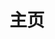 ---
home: true
layout: BlogHome
icon: home
title: 主页
heroImage: /assets/icon/heroImage.png
bgImage: /assets/images/bgImage.png
heroText: Stroke's blog
heroFullScreen: false
tagline: Infinity
projects:
  - icon: project
    name: Python
    desc: 项目详细描述
    link: https://你的项目链接

  - icon: link
    name: 西安交通大学
    desc: 链接详细描述
    link: https://链接地址

  - icon: book
    name: vue
    desc: 书籍详细描述
    link: https://你的书籍链接

  - icon: article
    name: Docker
    desc: 文章详细描述
    link: https://你的文章链接


footer: 备案号等
---